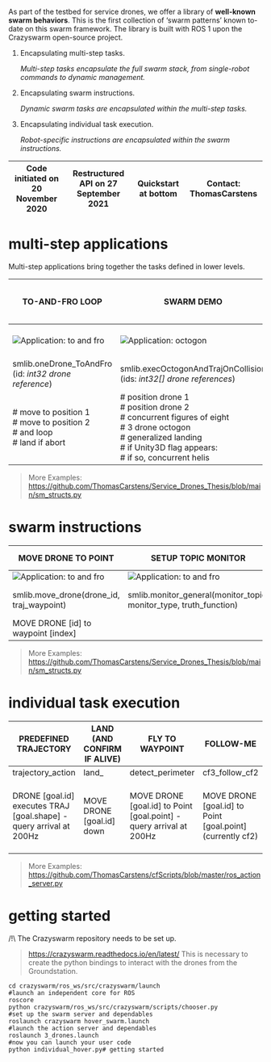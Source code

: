 
As part of the testbed for service drones, we offer a library of **well-known swarm behaviors**. This is the first collection of ‘swarm patterns’ known to-date on this swarm framework. The library is built with ROS 1 upon the Crazyswarm open-source project. 

1. Encapsulating multi-step tasks.

    *Multi-step tasks encapsulate the full swarm stack, from single-robot commands to dynamic management.*

2. Encapsulating swarm instructions.

    *Dynamic swarm tasks are encapsulated within the multi-step tasks.*

3. Encapsulating individual task execution.

    *Robot-specific instructions are encapsulated within the swarm instructions.*

| Code initiated on 20 November 2020 | Restructured API on 27 September 2021 | Quickstart at bottom | Contact: ThomasCarstens |
| -- | -- | -- | -- |




# multi-step applications
Multi-step applications bring together the tasks defined in lower levels.

| TO-AND-FRO LOOP | SWARM DEMO | DRONES & MIXED REALITY DEMO |
|-- | -- | -- |
|![Application: to and fro](/full_applications/to_and_fro.png "To and Fro") | ![Application: octogon](/full_applications/swarm_demo.png "Octogon") | ![Application: octogon](/full_applications/trajectory_diagram.png "Octogon") |
| smlib.oneDrone_ToAndFro (id: _int32 drone reference_) | smlib.execOctogonAndTrajOnCollision (ids: _int32[] drone references_) | |
| # move to position 1<br># move to position 2<br># and loop<br># land if abort | # position drone 1<br># position drone 2<br># concurrent figures of eight<br># 3 drone octogon<br># generalized landing<br># if Unity3D flag appears:<br># if so, concurrent helis | |

> More Examples: https://github.com/ThomasCarstens/Service_Drones_Thesis/blob/main/sm_structs.py

<!-- 
## Usage
Each state machine can be executed on a separate thread.
    sm0 = smlib.execOctogonAndTrajOnCollision (ids = [1, 2, 4])
    smlib.start_sm_on_thread(sm0)

## Development
A state machine like the one above would be composed of different States. For instance:

    smach.StateMachine.add('FIG8_EXECUTE', fig8_sm, transitions={'succeeded' : 'land_all', 
                                                                'aborted' : 'land_all', 
                                                            'preempted' : 'land_all'}) 
    #the smach library is a procedural task-based framework for python
    # in this case, fig8_sm is a swarm instruction. This is covered in the next section.

> SMACH DOCS TO READ -->

# swarm instructions

| MOVE DRONE TO POINT | SETUP TOPIC MONITOR | LAND GROUP | CONCURRENT SHAPES | FLY OCTOGON WITH GROUP | SETUP CONCURRENCE WITH MONITOR | 
|-- | -- | -- | -- | -- | -- | 
|![Application: to and fro](/action_server/go_home.png "To and Fro") | ![Application: to and fro](/action_server/traj_selector.png "To and Fro") | | | | |
| smlib.move_drone(drone_id, traj_waypoint) | smlib.monitor_general(monitor_topic, monitor_type, truth_function) | smlib.land_group(selected_drones, traj_waypoint) | smlib.concurrent_trajs(selected_drones, traj_id) | octogon_all_drones(selected_drones, waypoint_array, order_array) | monitored_trajs(internal_sm, internal_name, monitor_sm, monitor_name) | 
| MOVE DRONE [id] to waypoint [index] |   | Land all the drones to their respective points | CONCURRENT Fo8s CONTAINER # Using all the ids currently running. | | |



> More Examples: https://github.com/ThomasCarstens/Service_Drones_Thesis/blob/main/sm_structs.py
<!-- ## Usage
Our API packages swarm instructions, ie. commands with their own internal task management.

    fig8_sm = concurrent_trajs(selected_drones = [1, 2, 4], traj_id = 8)
    # where concurrent_trajs(...) is defined below.

## Development
Note how concurrent_trajs(...) returns a particular State of States. 

    def concurrent_trajs(self, selected_drones, traj_id):
        """FIG8_EXECUTE""" 
        figure = Concurrence(['succeeded', 'aborted', 'preempted'], 'succeeded')
        with figure:
            for drone_id in selected_drones:
                Concurrence.add('FIG8_EXECUTE_drone'+str(id),
                SimpleActionState('fig8_drone'+str(id),
                                doTrajAction, goal = doTrajGoal(shape = traj_id, id = drone_id)))
        return figure
 -->

# individual task execution


| PREDEFINED TRAJECTORY | LAND (AND CONFIRM IF ALIVE) | FLY TO WAYPOINT | FOLLOW-ME | RANDOM WALK |
|-- | -- | -- | -- | -- |
| trajectory_action | land_   | detect_perimeter | cf3_follow_cf2 | random_walk |
| DRONE [goal.id] executes TRAJ [goal.shape] - query arrival at 200Hz | MOVE DRONE [goal.id] down   | MOVE DRONE [goal.id] to Point [goal.point] - query arrival at 200Hz | MOVE DRONE [goal.id] to Point [goal.point] (currently cf2)  | MOVE DRONE [goal.id] to Point [goal.point] (currently random) |

> More Examples: https://github.com/ThomasCarstens/cfScripts/blob/master/ros_action_server.py

<!-- ## Usage
Within a particular swarm instruction, come calls to perform tasks. The python actionlib library references an instruction (here 'fig8_drone1', 'fig8_drone2'... and it is conveniently wrapped into a SimpleActionState to interface with the smach library.

    SimpleActionState('fig8_drone'+str(id),
                      doTrajAction, 
                      goal = doTrajGoal(shape = traj_id, id = drone_id)))

## Development
SimpleActionState communicates the task to the ROS Action Server, which performs the robot instructions. This allows for a truly asynchronous management of tasks, thus the execution of tasks remains separate.

    for drone in self.allcfs.crazyflies:                              
        if drone.id == goal.id: #id is a goal argument
            drone.takeoff(targetHeight=0.6, duration=3.0)
            drone.goTo(self.waypoint, yaw=0, duration=3.0)

These robot instructions are encapsulated within a server callback.
The server informs the execution with **feedback** and **result** data.
 -->


# getting started

/!\ The Crazyswarm repository needs to be set up.
> https://crazyswarm.readthedocs.io/en/latest/
This is necessary to create the python bindings to interact with the drones from the Groundstation.

    cd crazyswarm/ros_ws/src/crazyswarm/launch
    #launch an independent core for ROS
    roscore
    python crazyswarm/ros_ws/src/crazyswarm/scripts/chooser.py
    #set up the swarm server and dependables
    roslaunch crazyswarm hover_swarm.launch
    #launch the action server and dependables
    roslaunch 3_drones.launch
    #now you can launch your user code
    python individual_hover.py# getting started

